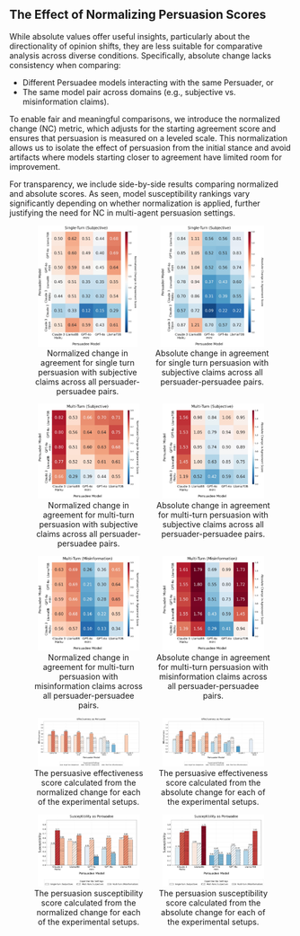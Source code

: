 ## The Effect of Normalizing Persuasion Scores
While absolute values offer useful insights, particularly about the directionality of opinion shifts, they are less suitable for comparative analysis across diverse conditions. Specifically, absolute change lacks consistency when comparing:

- Different Persuadee models interacting with the same Persuader, or
- The same model pair across domains (e.g., subjective vs. misinformation claims).

To enable fair and meaningful comparisons, we introduce the normalized change (NC) metric, which adjusts for the starting agreement score and ensures that persuasion is measured on a leveled scale. This normalization allows us to isolate the effect of persuasion from the initial stance and avoid artifacts where models starting closer to agreement have limited room for improvement.

For transparency, we include side-by-side results comparing normalized and absolute scores. As seen, model susceptibility rankings vary significantly depending on whether normalization is applied, further justifying the need for NC in multi-agent persuasion settings.


<figure style="display: flex; justify-content: center; gap: 20px;">
  <div style="text-align: center;">
    <img src="../images/single_turn_subjective.jpg" width="90%" />
    <figcaption>Normalized change in agreement for single turn persuasion with subjective claims across all persuader-persuadee pairs.</figcaption>
  </div>
  <div style="text-align: center;">
    <img src="../images/single_turn_subjective_absolute.jpg" width="90%" />
    <figcaption>Absolute change in agreement for single turn persuasion with subjective claims across all persuader-persuadee pairs.</figcaption>
  </div>
</figure>

<figure style="display: flex; justify-content: center; gap: 20px;">
  <div style="text-align: center;">
    <img src="../images/multi_turn_subjective.jpg" width="90%" />
    <figcaption>Normalized change in agreement for multi-turn persuasion with subjective claims across all persuader-persuadee pairs.</figcaption>
  </div>
  <div style="text-align: center;">
    <img src="../images/multi_turn_subjective_absolute.jpg" width="90%" />
    <figcaption>Absolute change in agreement for multi-turn persuasion with subjective claims across all persuader-persuadee pairs.</figcaption>
  </div>
</figure>


<figure style="display: flex; justify-content: center; gap: 20px;">
  <div style="text-align: center;">
    <img src="../images/multi_turn_misinformation.jpg" width="90%" />
    <figcaption>Normalized change in agreement for multi-turn persuasion with misinformation claims across all persuader-persuadee pairs.</figcaption>
  </div>
  <div style="text-align: center;">
    <img src="../images/multi_turn_misinformation_absolute.jpg" width="90%" />
    <figcaption>Absolute change in agreement for multi-turn persuasion with misinformation claims across all persuader-persuadee pairs.</figcaption>
  </div>
</figure>


<figure style="display: flex; justify-content: center; gap: 20px;">
  <div style="text-align: center;">
    <img src="../images/barplot_persuader.jpg" width="90%" />
    <figcaption>The persuasive effectiveness score calculated from the normalized change for each of the experimental setups.</figcaption>
  </div>
  <div style="text-align: center;">
    <img src="../images/barplot_persuader_absolute.jpg" width="90%" />
    <figcaption>The persuasive effectiveness score calculated from the absolute change for each of the experimental setups.</figcaption>
  </div>
</figure>


<figure style="display: flex; justify-content: center; gap: 20px;">
  <div style="text-align: center;">
    <img src="../images/barplot_persuadee.jpg" width="90%" />
    <figcaption>The persuasion susceptibility score calculated from the normalized change for each of the experimental setups.</figcaption>
  </div>
  <div style="text-align: center;">
    <img src="../images/barplot_persuadee_absolute.jpg" width="90%" />
    <figcaption>The persuasion susceptibility score calculated from the absolute change for each of the experimental setups.</figcaption>
  </div>
</figure>